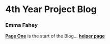 # 4th Year Project Blog

### Emma Fahey 

[**Page One**](?pageOne) is the start of the Blog...
[**helper page**](?test)

